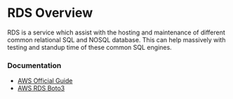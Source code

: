 # RDS Overview
RDS is a service which assist with the hosting and maintenance of different common relational SQL and NOSQL database. This can help massively with testing and standup time of these common SQL engines.

### Documentation
- [AWS Official Guide](https://docs.aws.amazon.com/AmazonRDS/latest/UserGuide/Welcome.html)
- [AWS RDS Boto3](https://docs.aws.amazon.com/code-library/latest/ug/python_3_rds_code_examples.html)
